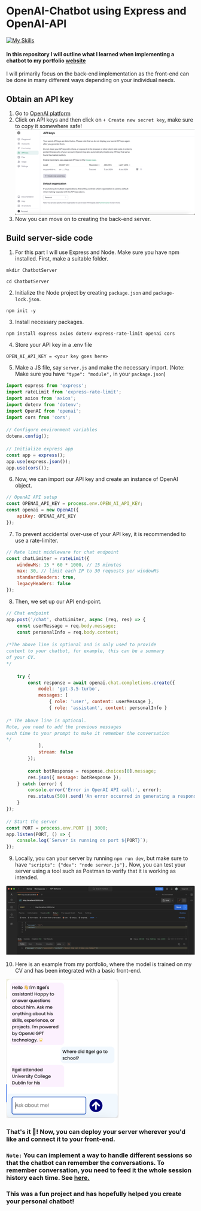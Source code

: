 # OpenAI-Chatbot using Express and OpenAI-API
[![My Skills](https://skillicons.dev/icons?i=express,nodejs,js&perline=10)](https://skillicons.dev)

#### In this repository I will outline what I learned when implementing a chatbot to my portfolio [website](https://itgelganbold.com)
I will primarily focus on the back-end implementation as the front-end can be done in many different ways depending on your individual needs.

## Obtain an API key

1. Go to [OpenAI platform](https://platform.openai.com/)
2. Click on API keys and then click on ` + Create new secret key `, make sure to copy it somewhere safe!
   <img src='images/openai_platform.png' style = {{}} alt="openai_platform"/>
4. Now you can move on to creating the back-end server.


## Build server-side code
1. For this part I will use Express and Node. Make sure you have npm installed. First, make a suitable folder.
```
mkdir ChatbotServer
```
```
cd ChatbotServer
```
2. Initialize the Node project by creating `package.json` and `package-lock.json`.
```
npm init -y
```
3. Install necessary packages.
```
npm install express axios dotenv express-rate-limit openai cors
```
4. Store your API key in a .env file
```
OPEN_AI_API_KEY = <your key goes here>
```
5. Make a JS file, say `server.js` and make the necessary import. (Note: Make sure you have `"type": "module",` in your `package.json`)
```javascript
import express from 'express';
import rateLimit from 'express-rate-limit';
import axios from 'axios';
import dotenv from 'dotenv';
import OpenAI from 'openai';
import cors from 'cors';

// Configure environment variables
dotenv.config();

// Initialize express app
const app = express();
app.use(express.json());
app.use(cors());
```

6. Now, we can import our API key and create an instance of OpenAI object.
```js
// OpenAI API setup
const OPENAI_API_KEY = process.env.OPEN_AI_API_KEY;
const openai = new OpenAI({
    apiKey: OPENAI_API_KEY
});
```

7. To prevent accidental over-use of your API key, it is recommended to use a rate-limiter.
```js
// Rate limit middleware for chat endpoint
const chatLimiter = rateLimit({
    windowMs: 15 * 60 * 1000, // 15 minutes
    max: 30, // limit each IP to 30 requests per windowMs
    standardHeaders: true,
    legacyHeaders: false
});
```

8. Then, we set up our API end-point.
```js
// Chat endpoint
app.post('/chat', chatLimiter, async (req, res) => {
    const userMessage = req.body.message;
    const personalInfo = req.body.context;

/*The above line is optional and is only used to provide
context to your chatbot, for example, this can be a summary
of your CV.
*/

    try {
        const response = await openai.chat.completions.create({
            model: 'gpt-3.5-turbo',        
            messages: [
                { role: 'user', content: userMessage },
                { role: 'assistant', content: personalInfo }

/* The above line is optional.
Note, you need to add the previous messages
each time to your prompt to make it remember the conversation
*/
            ],
            stream: false
        });

        const botResponse = response.choices[0].message;
        res.json({ message: botResponse });
    } catch (error) {
        console.error('Error in OpenAI API call:', error);
        res.status(500).send('An error occurred in generating a response');
    }
});

// Start the server
const PORT = process.env.PORT || 3000;
app.listen(PORT, () => {
    console.log(`Server is running on port ${PORT}`);
});
```

9. Locally, you can your server by running `npm run dev`, but make sure to have `"scripts": {"dev": "node server.js"},`
Now, you can test your server using a tool such as Postman to verify that it is working as intended.
<img src = 'images/postman.png' alt='postman' style={{}} />

10. Here is an example from my portfolio, where the model is trained on my CV and has been integrated with a basic front-end.
<img src = 'images/chat-window.png' alt='chat-window' width = 300px />


### That's it 🌟! Now, you can deploy your server wherever you'd like and connect it to your front-end. 
### `Note:` You can implement a way to handle different sessions so that the chatbot can remember the conversations. To remember conversation, you need to feed it the whole session history each time. See [here.](https://community.openai.com/t/gpt-3-5-turbo-how-to-remember-previous-messages-like-chat-gpt-website/170370/5)
### This was a fun project and has hopefully helped you create your personal chatbot!

